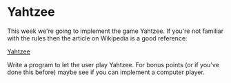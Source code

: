 # Yahtzee #

This week we're going to implement the game Yahtzee. If you're not familiar with the rules then the article on Wikipedia
is a good reference:

[Yahtzee](https://en.wikipedia.org/wiki/Yahtzee)

Write a program to let the user play Yahtzee. For bonus points (or if you've done this before) maybe see if you can
implement a computer player.
